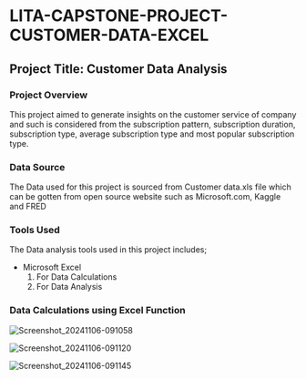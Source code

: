 # LITA-CAPSTONE-PROJECT-CUSTOMER-DATA-EXCEL

## Project Title: Customer Data Analysis 

### Project Overview 
This project aimed to generate insights on the customer service of company and such is considered from the subscription pattern, subscription duration, subscription type, average subscription type and most popular subscription type.

### Data Source
The Data used for this project is sourced from Customer data.xls file which can be gotten from open source website such as Microsoft.com, Kaggle and FRED

### Tools Used
The Data analysis tools used in this project includes;

- Microsoft Excel
  1. For Data Calculations
  2. For Data Analysis 

### Data Calculations using Excel Function 

![Screenshot_20241106-091058](https://github.com/user-attachments/assets/76667628-e3bc-47f8-bd34-74a5611aa584)

![Screenshot_20241106-091120](https://github.com/user-attachments/assets/70ed6dff-ef77-4f61-bc54-1d611e4ca416)

![Screenshot_20241106-091145](https://github.com/user-attachments/assets/1d87a736-685c-4294-bfb1-b7ebcb88a1f9)


